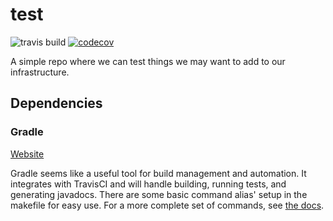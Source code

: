# test

![travis build](https://travis-ci.org/TrainingMontage/test.svg?branch=master)
[![codecov](https://codecov.io/gh/TrainingMontage/test/branch/master/graph/badge.svg)](https://codecov.io/gh/TrainingMontage/test)

A simple repo where we can test things we may want to add to our infrastructure.

## Dependencies

### Gradle

[Website](https://gradle.org/)

Gradle seems like a useful tool for build management and automation. It integrates with TravisCI and will handle building, running tests, and generating javadocs. There are some basic command alias' setup in the makefile for easy use. For a more complete set of commands, see [the docs](https://gradle.org/docs/).

